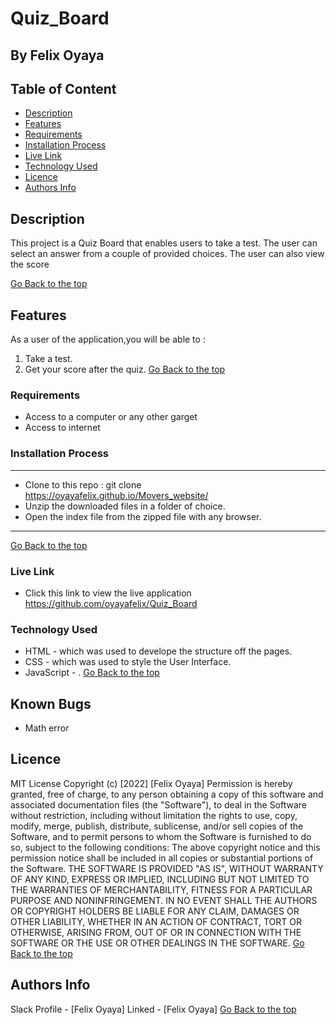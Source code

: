 # Quiz_Board
 ## By Felix Oyaya

 ## Table of Content
 - [Description](#description)
 - [Features](#features)
 - [Requirements](#requirements)
 - [Installation Process](#installation-Process)
 - [Live Link](#Live-Link)
 - [Technology  Used](#technology-Used)
 - [Licence](#licence)
 - [Authors Info](#Authors-Info)
 ## Description
 <p>This project is a Quiz Board that enables users to take a test. The user can select an answer from a couple of provided choices. The user can also view the score </p>

[Go Back to the top](#Quiz_Board)

## Features
As a user of the application,you will be able to :
1. Take a test.
1. Get your score after the quiz.
[Go Back to the top](#Quiz_Board)

 ###  Requirements
 * Access to  a computer or any other garget
 * Access to internet
 ### Installation Process
 ****
* Clone to this repo : git clone https://oyayafelix.github.io/Movers_website/
* Unzip the downloaded files in a folder of choice.
* Open the index file from the zipped file with any browser.
 ****
 [Go Back to the top](#Quiz_Board)
### Live Link
- Click this link to view the live application https://github.com/oyayafelix/Quiz_Board
### Technology  Used
* HTML - which was used to develope the structure off the pages.
* CSS - which was used to style the User Interface.
* JavaScript - .
[Go Back to the top](#Quiz_Board)

## Known Bugs
* Math error
## Licence
MIT License
Copyright (c) [2022] [Felix Oyaya]
Permission is hereby granted, free of charge, to any person obtaining a copy
of this software and associated documentation files (the "Software"), to deal
in the Software without restriction, including without limitation the rights
to use, copy, modify, merge, publish, distribute, sublicense, and/or sell
copies of the Software, and to permit persons to whom the Software is
furnished to do so, subject to the following conditions:
The above copyright notice and this permission notice shall be included in all
copies or substantial portions of the Software.
THE SOFTWARE IS PROVIDED "AS IS", WITHOUT WARRANTY OF ANY KIND, EXPRESS OR
IMPLIED, INCLUDING BUT NOT LIMITED TO THE WARRANTIES OF MERCHANTABILITY,
FITNESS FOR A PARTICULAR PURPOSE AND NONINFRINGEMENT. IN NO EVENT SHALL THE
AUTHORS OR COPYRIGHT HOLDERS BE LIABLE FOR ANY CLAIM, DAMAGES OR OTHER
LIABILITY, WHETHER IN AN ACTION OF CONTRACT, TORT OR OTHERWISE, ARISING FROM,
OUT OF OR IN CONNECTION WITH THE SOFTWARE OR THE USE OR OTHER DEALINGS IN THE
SOFTWARE.
[Go Back to the top](#Quiz_Board)
## Authors Info
Slack Profile - [Felix Oyaya]
Linked - [Felix Oyaya]
[Go Back to the top](#Quiz_Board)
